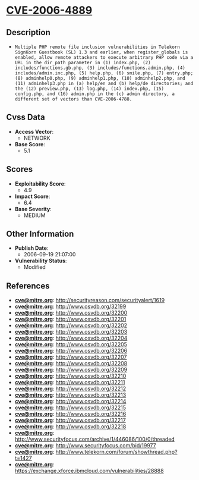 
# [CVE-2006-4889](http://securityreason.com/securityalert/1619)

## Description

- `Multiple PHP remote file inclusion vulnerabilities in Telekorn SignKorn Guestbook (SL) 1.3 and earlier, when register_globals is enabled, allow remote attackers to execute arbitrary PHP code via a URL in the dir_path parameter in (1) index.php, (2) includes/functions.gb.php, (3) includes/functions.admin.php, (4) includes/admin.inc.php, (5) help.php, (6) smile.php, (7) entry.php; (8) adminhelp0.php, (9) adminhelp1.php, (10) adminhelp2.php, and (11) adminhelp3.php in (a) help/en and (b) help/de directories; and the (12) preview.php, (13) log.php, (14) index.php, (15) config.php, and (16) admin.php in the (c) admin directory, a different set of vectors than CVE-2006-4788.`

## Cvss Data

- **Access Vector**:
  - NETWORK
- **Base Score**:
  - 5.1

## Scores

- **Exploitability Score**:
  - 4.9
- **Impact Score**:
  - 6.4
- **Base Severity**:
  - MEDIUM

## Other Information

- **Publish Date**:
  - 2006-09-19 21:07:00
- **Vulnerability Status**:
  - Modified

## References

- **cve@mitre.org**: http://securityreason.com/securityalert/1619
- **cve@mitre.org**: http://www.osvdb.org/32199
- **cve@mitre.org**: http://www.osvdb.org/32200
- **cve@mitre.org**: http://www.osvdb.org/32201
- **cve@mitre.org**: http://www.osvdb.org/32202
- **cve@mitre.org**: http://www.osvdb.org/32203
- **cve@mitre.org**: http://www.osvdb.org/32204
- **cve@mitre.org**: http://www.osvdb.org/32205
- **cve@mitre.org**: http://www.osvdb.org/32206
- **cve@mitre.org**: http://www.osvdb.org/32207
- **cve@mitre.org**: http://www.osvdb.org/32208
- **cve@mitre.org**: http://www.osvdb.org/32209
- **cve@mitre.org**: http://www.osvdb.org/32210
- **cve@mitre.org**: http://www.osvdb.org/32211
- **cve@mitre.org**: http://www.osvdb.org/32212
- **cve@mitre.org**: http://www.osvdb.org/32213
- **cve@mitre.org**: http://www.osvdb.org/32214
- **cve@mitre.org**: http://www.osvdb.org/32215
- **cve@mitre.org**: http://www.osvdb.org/32216
- **cve@mitre.org**: http://www.osvdb.org/32217
- **cve@mitre.org**: http://www.osvdb.org/32218
- **cve@mitre.org**: http://www.securityfocus.com/archive/1/446086/100/0/threaded
- **cve@mitre.org**: http://www.securityfocus.com/bid/19977
- **cve@mitre.org**: http://www.telekorn.com/forum/showthread.php?t=1427
- **cve@mitre.org**: https://exchange.xforce.ibmcloud.com/vulnerabilities/28888
